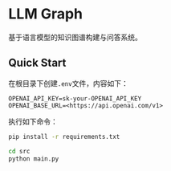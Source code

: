 # LLM Graph

基于语言模型的知识图谱构建与问答系统。

## Quick Start

在根目录下创建`.env`文件，内容如下：

```env
OPENAI_API_KEY=sk-your-OPENAI_API_KEY
OPENAI_BASE_URL=<https://api.openai.com/v1>
```

执行如下命令：

```bash
pip install -r requirements.txt

cd src
python main.py
```
